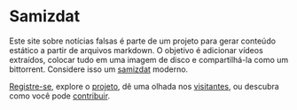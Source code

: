 # Samizdat

Este site sobre notícias falsas é parte de um projeto para gerar conteúdo estático a partir de arquivos markdown.
O objetivo é adicionar vídeos extraídos, colocar tudo em uma imagem de disco e compartilhá-la como um bittorrent.
Considere isso um <a href="https://en.wikipedia.org/wiki/Samizdat" target="_blank">samizdat</a> moderno.

[Registre-se](account/), explore o [projeto](project/), dê uma olhada nos [visitantes](https://fakenews.com/matomo/),
ou descubra como você pode [contribuir](contribute/).